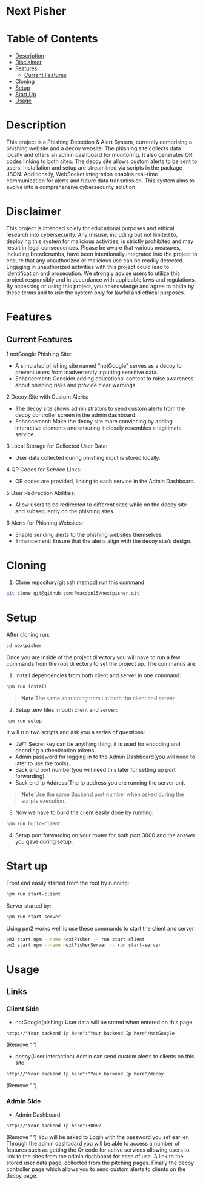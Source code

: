 # Next Pisher

# Table of Contents
- [Description](#Description)
- [Disclaimer](#Disclaimer)
- [Features](#Features)
  - [Current Features](#Current-Features)  
- [Cloning](#Cloning)
- [Setup](#Setup)
- [Start Up](#Start-Up)
- [Usage](#Usage)

# Description
This project is a Phishing Detection & Alert System, currently comprising a phishing website and a decoy website. The phishing site collects data locally and offers an admin dashboard for monitoring. It also generates QR codes linking to both sites. The decoy site allows custom alerts to be sent to users. Installation and setup are streamlined via scripts in the package JSON. Additionally, WebSocket integration enables real-time communication for alerts and future data transmission. This system aims to evolve into a comprehensive cybersecurity solution.

# Disclaimer
This project is intended solely for educational purposes and ethical research into cybersecurity. Any misuse, including but not limited to, deploying this system for malicious activities, is strictly prohibited and may result in legal consequences. Please be aware that various measures, including breadcrumbs, have been intentionally integrated into the project to ensure that any unauthorized or malicious use can be readily detected. Engaging in unauthorized activities with this project could lead to identification and prosecution. We strongly advise users to utilize this project responsibly and in accordance with applicable laws and regulations. By accessing or using this project, you acknowledge and agree to abide by these terms and to use the system only for lawful and ethical purposes.

# Features

## Current Features
1 notGoogle Phishing Site:
- A simulated phishing site named “notGoogle” serves as a decoy to prevent users from inadvertently inputting sensitive data.
- Enhancement: Consider adding educational content to raise awareness about phishing risks and provide clear warnings.

2 Decoy Site with Custom Alerts:
- The decoy site allows administrators to send custom alerts from the decoy controller screen in the admin dashboard.
- Enhancement: Make the decoy site more convincing by adding interactive elements and ensuring it closely resembles a legitimate service.

3 Local Storage for Collected User Data:
- User data collected during phishing input is stored locally.

4 QR Codes for Service Links:
- QR codes are provided, linking to each service in the Admin Dashboard.

5 User Redirection Abilities:
- Allow users to be redirected to different sites while on the decoy site and subsequently on the phishing sites.

6 Alerts for Phishing Websites:
- Enable sending alerts to the phishing websites themselves.
- Enhancement: Ensure that the alerts align with the decoy site’s design.

# Cloning
1. Clone repository(git ssh method) run this command: 
```bash
git clone git@github.com:Pmacdon15/nextpisher.git
```

# Setup

After cloning run: 
```Bash
cd nextpisher
```

Once you are inside of the project directory you will have to run a few commands from the root directory to set the project up.
The commands are:

1. Install dependencies from both client and server in one command:
 ```Bash
 npm run install
 ```
> **Note**
> The same as running npm i in both the client and server.

2. Setup .env files in both client and server:
 ```Bash
 npm run setup
 ```
 It will run two scripts and ask you a series of questions:
- JWT Secret key can be anything thing, it is used for encoding and decoding authentication tokens.
- Admin password for logging in to the Admin Dashboard(you will need to later to use the tools).
- Back end port number(you will need this later for setting up port forwarding).
- Back end Ip Address(The Ip address you are running the server on).
> **Note**
> Use the same Backend port number when asked during the scripts execution.

3. Now we have to build the client easily done by running:
```Bash
npm run build-client
```

4. Setup port forwarding on your router for both port 3000 and the answer you gave during setup.

# Start up

Front end easily started from the root by running:
```Bash
npm run start-client
```

Server started by:
```Bash
npm run start-server
```

Using pm2 works well is use these commands to start the client and server:
```Bash
pm2 start npm --name nextPisher -- run start-client
pm2 start npm --name nextPisherServer -- run start-server
```

# Usage

## Links

### Client Side
- notGoogle(pishing) User data will be stored when entered on this page.
```HTML
http://"Your backend Ip here":"Your backend Ip here"/notGoogle
```
(Remove "") 

- decoy(User interaction) Admin can send custom alerts to clients on this site.
```HTML
http://"Your backend Ip here":"Your backend Ip here"/decoy
```
(Remove "")

### Admin Side
- Admin Dashboard
```HTML
http://"Your backend Ip here":3000/
```
(Remove "")
You will be asked to Login with the password you set earlier.
Through the admin dashboard you will be able to access a number of features such as getting the Qr code for active services allowing users to link to the sites from the admin dashboard for ease of use. A link to the stored user data page, collected from the pitching pages. Finally the decoy controller page which allows you to send custom alerts to clients on the decoy page.
